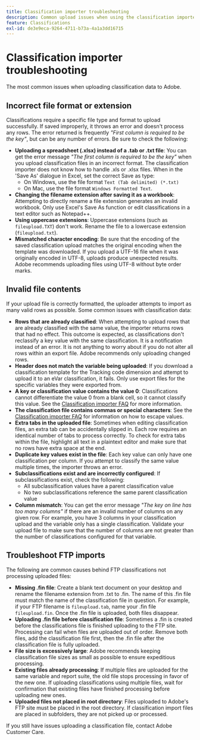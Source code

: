 ```yaml
---
title: Classification importer troubleshooting
description: Common upload issues when using the classification importer.
feature: Classifications
exl-id: de3e9eca-9264-4711-b73a-4a1a3dd16715
---
```

# Classification importer troubleshooting

The most common issues when uploading classification data to Adobe.

## Incorrect file format or extension

Classifications require a specific file type and format to upload successfully. If saved improperly, it throws an error and doesn't process any rows. The error returned is frequently *"First column is required to be the key"*, but can be any number of errors. Be sure to check the following:

* **Uploading a spreadsheet (.xlsx) instead of a .tab or .txt file**: You can get the error message *"The first column is required to be the key"* when you upload classification files in an incorrect format. The classification importer does not know how to handle .xls or .xlsx files. When in the 'Save As' dialogue in Excel, set the correct Save as type:
  * On Windows, use the file format `Text (Tab delimited) (*.txt)`
  * On Mac, use the file format `Windows Formatted Text`.
* **Changing the filename extension after saving it as a workbook**: Attempting to directly rename a file extension generates an invalid workbook. Only use Excel's Save As function or edit classifications in a text editor such as Notepad++.
* **Using uppercase extensions**: Uppercase extensions (such as `fileupload.TXT`) don't work. Rename the file to a lowercase extension (`fileupload.txt`).
* **Mismatched character encoding**: Be sure that the encoding of the saved classification upload matches the original encoding when the template was downloaded. If you upload a UTF-16 file when it was originally encoded in UTF-8, uploads produce unexpected results. Adobe recommends uploading files using UTF-8 without byte order marks.

## Invalid file contents

If your upload file is correctly formatted, the uploader attempts to import as many valid rows as possible. Some common issues with classification data:

* **Rows that are already classified**: When attempting to upload rows that are already classified with the same value, the importer returns rows that had no effect. This outcome is expected, as classifications don't reclassify a key value with the same classification. It is a notification instead of an error. It is not anything to worry about if you do not alter all rows within an export file. Adobe recommends only uploading changed rows.
* **Header does not match the variable being uploaded**: If you download a classification template for the Tracking code dimension and attempt to upload it to an eVar classification, it fails. Only use export files for the specific variables they were exported from.
* **A key or classification value contains the value 0**: Classifications cannot differentiate the value 0 from a blank cell, so it cannot classify this value. See the [Classification importer FAQ](importer-faq.md) for more information.
* **The classification file contains commas or special characters**: See the [Classification importer FAQ](importer-faq.md) for information on how to escape values.
* **Extra tabs in the uploaded file**: Sometimes when editing classification files, an extra tab can be accidentally slipped in. Each row requires an identical number of tabs to process correctly. To check for extra tabs within the file, highlight all text in a plaintext editor and make sure that no rows have extra space at the end.
* **Duplicate key values exist in the file**: Each key value can only have one classification per column. If you attempt to classify the same value multiple times, the importer throws an error.
* **Subclassifications exist and are incorrectly configured**: If subclassifications exist, check the following:
  * All subclassification values have a parent classification value
  * No two subclassifications reference the same parent classification value
* **Column mismatch**: You can get the error message *"The key on line has too many columns"* if there are an invalid number of columns on any given row. For example, you have 3 columns in your classification upload and the variable only has a single classification. Validate your upload file to make sure that the number of columns are not greater than the number of classifications configured for that variable.

## Troubleshoot FTP imports

The following are common causes behind FTP classifications not processing uploaded files:

* **Missing .fin file**: Create a blank text document on your desktop and rename the filename extension from .txt to .fin. The name of this .fin file must match the name of the classification file in question. For example, if your FTP filename is `fileupload.tab`, name your .fin file `fileupload.fin`. Once the .fin file is uploaded, both files disappear.
* **Uploading .fin file before classification file**: Sometimes a .fin is created before the classifications file is finished uploading to the FTP site. Processing can fail when files are uploaded out of order. Remove both files, add the classification file first, then the .fin file after the classification file is fully uploaded.
* **File size is excessively large**: Adobe recommends keeping classification file sizes as small as possible to ensure expeditious processing.
* **Existing files already processing**: If multiple files are uploaded for the same variable and report suite, the old file stops processing in favor of the new one. If uploading classifications using multiple files, wait for confirmation that existing files have finished processing before uploading new ones.
* **Uploaded files not placed in root directory**: Files uploaded to Adobe's FTP site must be placed in the root directory. If classification import files are placed in subfolders, they are not picked up or processed. 

If you still have issues uploading a classification file, contact Adobe Customer Care.
